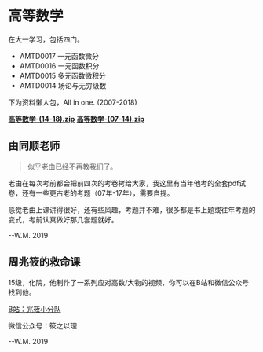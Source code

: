 # 高等数学

在大一学习，包括四门。

- AMTD0017 一元函数微分
- AMTD0016 一元函数积分
- AMTD0015 多元函数微积分
- AMTD0014 场论与无穷级数

下为资料懒人包，All in one. (2007-2018)

**[高等数学-(14-18).zip](./src/高等数学-(14-18).zip)**
**[高等数学-(07-14).zip](./src/高等数学-(07-14).zip)**


## 由同顺老师

> 似乎老由已经不再教我们了。

老由在每次考前都会把前四次的考卷拷给大家，我这里有当年他考的全套pdf试卷，还有一些更古老的考题（07年-17年），需要自提。

感觉老由上课讲得很好，还有些风趣，考题并不难，很多都是书上题或往年考题的变式，考前认真做好那几套题就好。

--W.M. 2019

## 周兆筱的救命课

15级，化院，他制作了一系列应对高数/大物的视频，你可以在B站和微信公众号找到他。

[B站：兆筱小分队](https://space.bilibili.com/386629955/)

微信公众号：筱之以理

--W.M. 2019